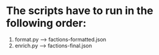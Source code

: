 # The scripts have to run in the following order:

1. format.py --> factions-formatted.json
2. enrich.py --> factions-final.json
